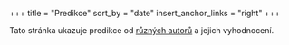 +++
title = "Predikce"
sort_by = "date"
insert_anchor_links = "right"
+++

Tato stránka ukazuje predikce od [různých autorů](/autor-predikce/) a jejich vyhodnocení.


